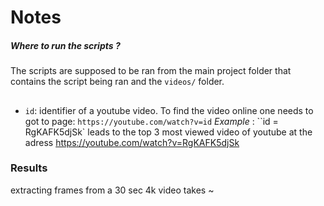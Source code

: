 # Notes
##### Where to run the scripts ? 
The scripts are supposed to be ran from the main project folder
that contains the script being ran and the `videos/` folder. 

##
- ``id``: identifier of a youtube video. 
To find the video online one needs to got to page: 
``https://youtube.com/watch?v=id``
_Example_ : ``id = RgKAFK5djSk` leads to the top 3 most viewed 
video of youtube at the adress https://youtube.com/watch?v=RgKAFK5djSk

### Results

extracting frames from a 30 sec 4k video takes ~ 